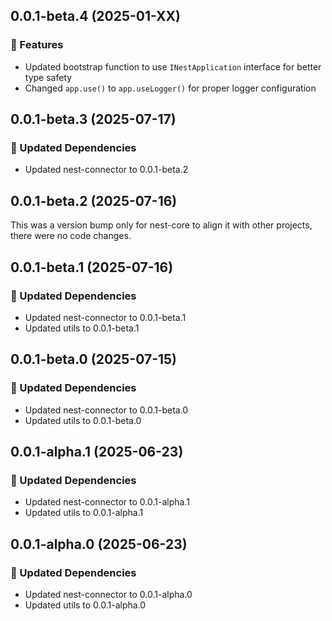 ## 0.0.1-beta.4 (2025-01-XX)

### 🚀 Features

- Updated bootstrap function to use `INestApplication` interface for better type safety
- Changed `app.use()` to `app.useLogger()` for proper logger configuration

## 0.0.1-beta.3 (2025-07-17)

### 🧱 Updated Dependencies

- Updated nest-connector to 0.0.1-beta.2

## 0.0.1-beta.2 (2025-07-16)

This was a version bump only for nest-core to align it with other projects, there were no code changes.

## 0.0.1-beta.1 (2025-07-16)

### 🧱 Updated Dependencies

- Updated nest-connector to 0.0.1-beta.1
- Updated utils to 0.0.1-beta.1

## 0.0.1-beta.0 (2025-07-15)

### 🧱 Updated Dependencies

- Updated nest-connector to 0.0.1-beta.0
- Updated utils to 0.0.1-beta.0

## 0.0.1-alpha.1 (2025-06-23)

### 🧱 Updated Dependencies

- Updated nest-connector to 0.0.1-alpha.1
- Updated utils to 0.0.1-alpha.1

## 0.0.1-alpha.0 (2025-06-23)

### 🧱 Updated Dependencies

- Updated nest-connector to 0.0.1-alpha.0
- Updated utils to 0.0.1-alpha.0
